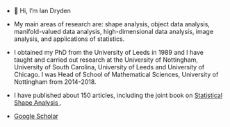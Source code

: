 - 👋 Hi, I’m Ian Dryden

- My main areas of research are: shape analysis, object data analysis, manifold-valued data analysis, high-dimensional data analysis, image analysis, and applications of statistics. 

- I obtained my PhD from the University of Leeds in 1989 and I have taught and carried out research at the University of Nottingham, University of South Carolina, University of Leeds and University of Chicago. I was Head of School of Mathematical Sciences, University of Nottingham from 2014-2018. 

- I have published about 150 articles, including the joint book on <A href=https://www.maths.nottingham.ac.uk/plp/pmzild/book/ > Statistical Shape Analysis </A>. 

- <A href="https://scholar.google.com/citations?user=uMJbHi8AAAAJ&hl=en" > Google Scholar </A> 


<!--- - 👋 Hi, I’m Ian Dryden
- 👀 I’m interested in Statistics
- 🌱 I’m currently learning Statistics
- 💞️ I’m looking to collaborate on Statistics
- 📫 How to reach me ian DOT dryden AT nottingham DOT ac DOT uk
iandryden/iandryden is a ✨ special ✨ repository because its `README.md` (this file) appears on your GitHub profile.
You can click the Preview link to take a look at your changes.
--->
